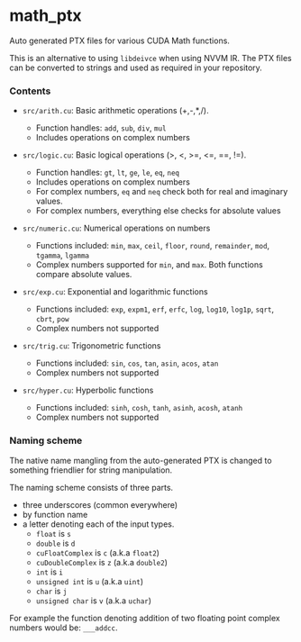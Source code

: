 math_ptx
=======

Auto generated PTX files for various CUDA Math functions.

This is an alternative to using `libdeivce` when using NVVM IR. The PTX files can be converted to strings and used as required in your repository.

### Contents

- `src/arith.cu`: Basic arithmetic operations (+,-,*,/).
  - Function handles: `add`, `sub`, `div`, `mul`
  - Includes operations on complex numbers

- `src/logic.cu`: Basic logical operations (>, <, >=, <=, ==, !=).
  - Function handles: `gt`, `lt`, `ge`, `le`, `eq`, `neq`
  - Includes operations on complex numbers
  - For complex numbers, `eq` and `neq` check both for real and imaginary values.
  - For complex numbers, everything else checks for absolute values

- `src/numeric.cu`: Numerical operations on numbers
  - Functions included: `min`, `max`, `ceil`, `floor`, `round`, `remainder`, `mod`, `tgamma`, `lgamma`
  - Complex numbers supported for `min`, and `max`. Both functions compare absolute values.

- `src/exp.cu`: Exponential and logarithmic functions
  - Functions included: `exp`, `expm1`, `erf`, `erfc`, `log`, `log10`, `log1p`, `sqrt`, `cbrt`, `pow`
  - Complex numbers not supported

- `src/trig.cu`: Trigonometric functions
  - Functions included: `sin`, `cos`, `tan`, `asin`, `acos`, `atan`
  - Complex numbers not supported

- `src/hyper.cu`: Hyperbolic functions
  - Functions included: `sinh`, `cosh`, `tanh`, `asinh`, `acosh`, `atanh`
  - Complex numbers not supported

### Naming scheme

The native name mangling from the auto-generated PTX is changed to something friendlier for string manipulation.

The naming scheme consists of three parts.

- three underscores (common everywhere)
- by function name
- a letter denoting each of the input types.
  - `float` is `s`
  - `double` is `d`
  - `cuFloatComplex` is `c` (a.k.a `float2`)
  - `cuDoubleComplex` is `z` (a.k.a `double2`)
  - `int` is `i`
  - `unsigned int` is `u` (a.k.a `uint`)
  - `char` is `j`
  - `unsigned char` is `v` (a.k.a `uchar`)

For example the function denoting addition of two floating point complex numbers would be: `___addcc`.

